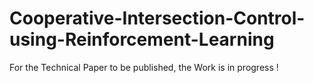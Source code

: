 # Cooperative-Intersection-Control-using-Reinforcement-Learning

For the Technical Paper to be published, the Work is in progress !
